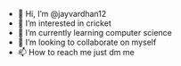 - 👋 Hi, I’m @jayvardhan12
- 👀 I’m interested in cricket
- 🌱 I’m currently learning computer science
- 💞️ I’m looking to collaborate on myself
- 📫 How to reach me just dm me

<!---
jayvardhan12/jayvardhan12 is a ✨ special ✨ repository because its `README.md` (this file) appears on your GitHub profile.
You can click the Preview link to take a look at your changes.
--->

